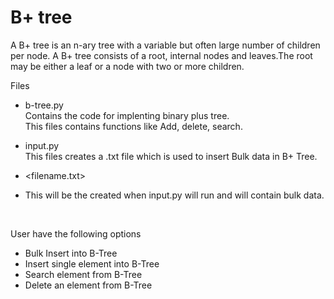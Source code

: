 # B+ tree

A B+ tree is an n-ary tree with a variable but often large number of children per node. A B+ tree consists of a root, internal nodes and leaves.The root may be either a leaf or a node with two or more children.

Files <br>
* b-tree.py <br>
  Contains the code for implenting binary plus tree. <br>
  This files contains functions like Add, delete, search.
  
* input.py <br>
  This files creates a .txt file which is used to insert Bulk data in B+ Tree.

* <filename.txt> 
* This will be the created when input.py will run and will contain bulk data.
 <br>

User have the following options 
* Bulk Insert into B-Tree 
* Insert single element into B-Tree
* Search element from B-Tree
* Delete an element from B-Tree

